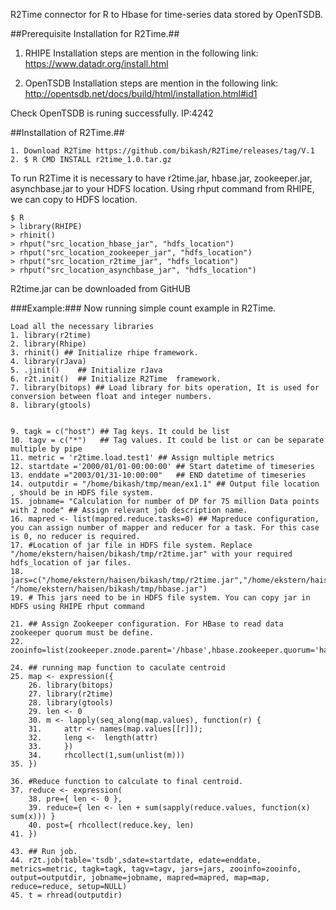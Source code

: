 R2Time connector for R to Hbase for time-series data stored by OpenTSDB.  


##Prerequisite Installation for R2Time.##
1. RHIPE
Installation steps are mention in the following link:
https://www.datadr.org/install.html

2. OpenTSDB
Installation steps are mention in the following link:
http://opentsdb.net/docs/build/html/installation.html#id1

Check OpenTSDB is runing successfully.
IP:4242

##Installation of R2Time.##
```
1. Download R2Time https://github.com/bikash/R2Time/releases/tag/V.1
2. $ R CMD INSTALL r2time_1.0.tar.gz
```

To run R2Time it is necessary to have r2time.jar, hbase.jar, zookeeper.jar, asynchbase.jar to your HDFS location. Using rhput command from RHIPE, we can copy to HDFS location.
```
$ R
> library(RHIPE)
> rhinit()
> rhput("src_location_hbase_jar", "hdfs_location")
> rhput("src_location_zookeeper_jar", "hdfs_location")
> rhput("src_location_r2time_jar", "hdfs_location")
> rhput("src_location_asynchbase_jar", "hdfs_location")
```

R2time.jar can be downloaded from GitHUB

###Example:###
Now running simple count example in R2Time.

```
Load all the necessary libraries
1. library(r2time)
2. library(Rhipe)
3. rhinit()	## Initialize rhipe framework.
4. library(rJava)
5. .jinit()    ## Initialize rJava
6. r2t.init()  ## Initialize R2Time  framework.
7. library(bitops) ## Load library for bits operation, It is used for conversion between float and integer numbers.
8. library(gtools)


9. tagk = c("host") ## Tag keys. It could be list
10. tagv = c("*")	## Tag values. It could be list or can be separate multiple by pipe
11. metric = 'r2time.load.test1' ## Assign multiple metrics
12. startdate ='2000/01/01-00:00:00' ## Start datetime of timeseries
13. enddate ="2003/01/31-10:00:00"   ## END datetime of timeseries
14. outputdir = "/home/bikash/tmp/mean/ex1.1" ## Output file location , should be in HDFS file system.
15. jobname= "Calculation for number of DP for 75 million Data points with 2 node" ## Assign relevant job description name.
16. mapred <- list(mapred.reduce.tasks=0) ## Mapreduce configuration, you can assign number of mapper and reducer for a task. For this case is 0, no reducer is required.
17. #Location of jar file in HDFS file system. Replace "/home/ekstern/haisen/bikash/tmp/r2time.jar" with your required hdfs_location of jar files.
18. jars=c("/home/ekstern/haisen/bikash/tmp/r2time.jar","/home/ekstern/haisen/bikash/tmp/zookeeper.jar", "/home/ekstern/haisen/bikash/tmp/hbase.jar")
19. # This jars need to be in HDFS file system. You can copy jar in HDFS using RHIPE rhput command
 
21. ## Assign Zookeeper configuration. For HBase to read data zookeeper quorum must be define.
22. zooinfo=list(zookeeper.znode.parent='/hbase',hbase.zookeeper.quorum='haisen24.ux.uis.no')
 
24. ## running map function to caculate centroid
25. map <- expression({
	26. library(bitops)
	27. library(r2time)
	28. library(gtools)
	29. len <- 0
	30. m <- lapply(seq_along(map.values), function(r) {
	31. 	attr <- names(map.values[[r]]);
	32. 	leng <-  length(attr)
	33. 	})
	34. 	rhcollect(1,sum(unlist(m)))
35. })

36. #Reduce function to calculate to final centroid.
37. reduce <- expression(
	38. pre={ len <- 0 }, 
	39. reduce={ len <- len + sum(sapply(reduce.values, function(x) sum(x))) }
	40. post={ rhcollect(reduce.key, len)
41. })
 
43. ## Run job.
44. r2t.job(table='tsdb',sdate=startdate, edate=enddate, metrics=metric, tagk=tagk, tagv=tagv, jars=jars, zooinfo=zooinfo,	output=outputdir, jobname=jobname, mapred=mapred, map=map, reduce=reduce, setup=NULL)
45. t = rhread(outputdir)
```



